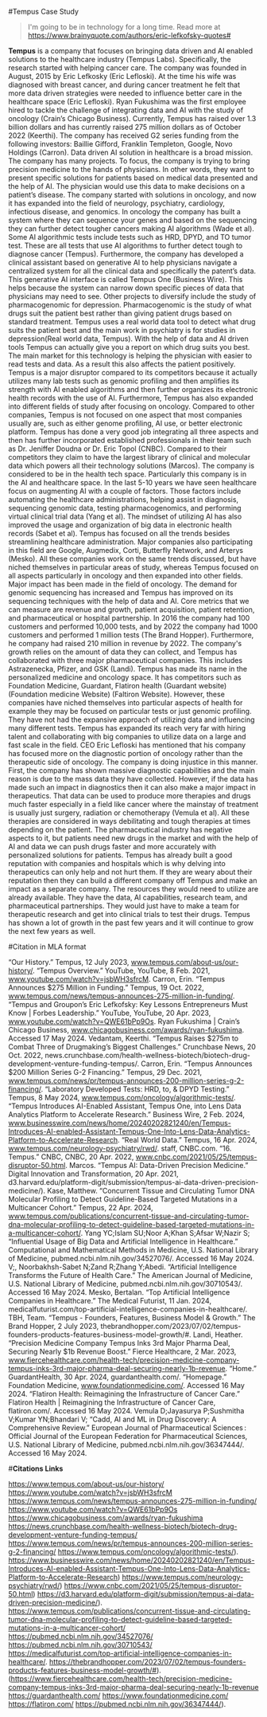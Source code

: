 #Tempus Case Study

> I'm going to be in technology for a long time.
Read more at https://www.brainyquote.com/authors/eric-lefkofsky-quotes#

**Tempus** is a company that focuses on bringing data driven and AI enabled solutions to the healthcare industry (Tempus Labs). Specifically, the research started with helping cancer care. The company was founded in August, 2015 by Eric Lefkosky (Eric Lefloski). At the time his wife was diagnosed with breast cancer, and during cancer treatment he felt that more data driven strategies were needed to influence better care in the healthcare space (Eric Lefloski). Ryan Fukushima was the first employee hired to tackle the challenge of integrating data and AI with the study of oncology (Crain’s Chicago Business). Currently, Tempus  has raised over 1.3 billion dollars and has currently raised 275 million dollars as of October 2022 (Keerthi). The company has received G2 series funding from the following investors: Baillie Gifford, Franklin Templeton, Google, Novo Holdings (Carron).
Data driven AI solution in healthcare is a broad mission. The company has many projects. To focus, the company is trying to bring precision medicine to the hands of physicians. In other words, they want to present specific solutions for patients based on medical data presented and the help of AI. The physician would use this data to make decisions on a patient’s disease. The company started with solutions in oncology, and now it has expanded into the field of neurology, psychiatry, cardiology, infectious disease, and genomics. In oncology the company has built a system where they can sequence your genes and based on the sequencing they can further detect tougher cancers making AI algorithms (Wade et al). Some AI algorithmic tests include tests such as HRD, DPYD, and TO tumor test. These are all tests that use AI algorithms to further detect tough to diagnose cancer (Tempus). Furthermore, the company has developed a clinical assistant based on generative AI to help physicians navigate a centralized system for all the clinical data and specifically the patent’s data. This generative AI interface is called Tempus One (Business Wire). This helps because the system can narrow down specific pieces of data that  physicians may need to see. Other projects to diversify include the study of pharmacogenomic for depression. Pharmacogenomic is the study of what drugs suit the patient best rather than giving patient drugs based on standard treatment. Tempus uses a real world data tool to detect what drug suits the patient best and the main work in psychiatry is for studies in depression(Real world data, Tempus). With the help of data and AI driven tools Tempus can actually give you a report on which drug suits you best. The main market for this technology is helping the physician with easier to read tests and data. As a result this also affects the patient positively. Tempus is a major disruptor compared to its competitors because it actually utilizes many lab tests such as genomic profiling and then amplifies its strength with AI enabled algorithms and then further organizes its electronic health records with the use of AI. Furthermore, Tempus has also expanded into different fields of study after focusing on oncology. Compared to other companies, Tempus is not focused on one aspect that most companies usually are, such as either genome profiling, AI use, or better electronic platform. Tempus has done a very good job integrating all three aspects and then has further incorporated established professionals in their team such as Dr. Jeniffer Doudna or Dr. Eric Topol (CNBC). Compared to their competitors they claim to have the largest library of clinical and molecular data which powers all their technology solutions (Marcos).
The company is considered to be in the health tech space. Particularly this company is in the AI and healthcare space. In the last 5-10 years we have seen healthcare focus on augmenting AI with a couple of factors. Those factors include automating the healthcare administrations, helping assist in diagnosis, sequencing genomic data, testing pharmacogenomics, and performing virtual clinical trial data (Yang et al). The mindset of utilizing AI has also improved the usage and organization of big data in electronic health records (Sabet et al). Tempus has focused on all the trends besides streamlining healthcare administration. Major companies also participating in this field are Google, Augmedix, Corti, Butterfly Network, and Arterys (Mesko). All these companies work on the same trends discussed, but have niched themselves in particular areas of study, whereas Tempus focused on all aspects particularly in oncology and then expanded into other fields. 
Major impact has been made in the field of oncology. The demand for genomic sequencing has increased and Tempus has improved on its sequencing techniques with the help of data and AI. Core metrics that we can measure are revenue and growth, patient acquisition, patient retention, and pharmaceutical or hospital partnership. In 2016 the company had 100 customers and performed 10,000 tests, and by 2022 the company had 1000 customers and performed 1 million tests (The Brand Hopper). Furthermore, he company had raised 210 million in revenue by 2022. The company's growth relies on the amount of data they can collect, and Tempus has collaborated with three major pharmaceutical companies. This includes Astrazenecka, Pfizer, and GSK (Landi). Tempus has made its name in the personalized medicine and oncology space. It has competitors such as Foundation Medicine, Guardant, Flatiron health (Guardant website) (Foundation medicine Website) (Faltiron Website). However, these companies have niched themselves into particular aspects of health for example they may be focused on particular tests or just genomic profiling. They have not had the expansive approach of utilizing data and influencing many different tests. Tempus has expanded its reach very far with hiring talent and collaborating with big companies to utilize data on a large and fast scale in the field.
CEO Eric Lefloski has mentioned that his company has focused more on the diagnostic portion of oncology rather than the therapeutic side of oncology. The company is doing injustice in this manner. First, the company has shown massive diagnostic capabilities and the main reason is due to the mass data they have collected. However, if the data has made such an impact in diagnostics then it can also make a major impact in therapeutics. That data can be used to produce more therapies and drugs much faster especially in a field like cancer where the mainstay of treatment is usually just surgery, radiation or chemotherapy (Vemula et al). All these therapies are considered in ways debilitating and tough therapies at times depending on the patient. The pharmaceutical industry has negative aspects to it, but patients need new drugs in the market and with the help of AI and data we can push drugs faster and more accurately with personalized solutions for patients. Tempus has already built a good reputation with companies and hospitals which is why delving into therapeutics can only help and not hurt them. If they are weary about their reputation then they can build a different company off Tempus and make an impact as a separate company. The resources they would need to utilize are already available. They have the data, AI capabilities, research team, and pharmaceutical partnerships. They would just have to make a team for therapeutic research and get into clinical trials to test their drugs. Tempus has shown a lot of growth in the past few years and it will continue to grow the next few years as well.

#Citation in MLA format

“Our History.” Tempus, 12 July 2023, www.tempus.com/about-us/our-history/. 
“Tempus Overview.” YouTube, YouTube, 8 Feb. 2021, www.youtube.com/watch?v=jsbWH3sfrcM. 
Carron, Erin. “Tempus Announces $275 Million in Funding.” Tempus, 19 Oct. 2022, www.tempus.com/news/tempus-announces-275-million-in-funding/. 
“Tempus and Groupon’s Eric Lefkofsky: Key Lessons Entrepreneurs Must Know | Forbes Leadership.” YouTube, YouTube, 20 Apr. 2023, www.youtube.com/watch?v=QWE61bPp9Os. 
Ryan Fukushima | Crain’s Chicago Business, www.chicagobusiness.com/awards/ryan-fukushima. Accessed 17 May 2024. 
Vedantam, Keerthi. “Tempus Raises $275m to Combat Three of Drugmaking’s Biggest Challenges.” Crunchbase News, 20 Oct. 2022, news.crunchbase.com/health-wellness-biotech/biotech-drug-development-venture-funding-tempus/. 
Carron, Erin. “Tempus Announces $200 Million Series G-2 Financing.” Tempus, 29 Dec. 2021, www.tempus.com/news/pr/tempus-announces-200-million-series-g-2-financing/. 
“Laboratory Developed Tests: HRD, to, & DPYD Testing.” Tempus, 8 May 2024, www.tempus.com/oncology/algorithmic-tests/. 
“Tempus Introduces AI-Enabled Assistant, Tempus One, into Lens Data Analytics Platform to Accelerate Research.” Business Wire, 2 Feb. 2024, www.businesswire.com/news/home/20240202821240/en/Tempus-Introduces-AI-enabled-Assistant-Tempus-One-Into-Lens-Data-Analytics-Platform-to-Accelerate-Research. 
“Real World Data.” Tempus, 16 Apr. 2024, www.tempus.com/neurology-psychiatry/rwd/. 
staff, CNBC.com. “16. Tempus.” CNBC, CNBC, 20 Apr. 2022, www.cnbc.com/2021/05/25/tempus-disruptor-50.html. 
Marcos. “Tempus AI: Data-Driven Precision Medicine.” Digital Innovation and Transformation, 20 Apr. 2021, d3.harvard.edu/platform-digit/submission/tempus-ai-data-driven-precision-medicine/). 
Kase, Matthew. “Concurrent Tissue and Circulating Tumor DNA Molecular Profiling to Detect Guideline-Based Targeted Mutations in a Multicancer Cohort.” Tempus, 22 Apr. 2024, www.tempus.com/publications/concurrent-tissue-and-circulating-tumor-dna-molecular-profiling-to-detect-guideline-based-targeted-mutations-in-a-multicancer-cohort/. 
Yang YC;Islam SU;Noor A;Khan S;Afsar W;Nazir S; “Influential Usage of Big Data and Artificial Intelligence in Healthcare.” Computational and Mathematical Methods in Medicine, U.S. National Library of Medicine, pubmed.ncbi.nlm.nih.gov/34527076/. Accessed 16 May 2024. 
V;, Noorbakhsh-Sabet N;Zand R;Zhang Y;Abedi. “Artificial Intelligence Transforms the Future of Health Care.” The American Journal of Medicine, U.S. National Library of Medicine, pubmed.ncbi.nlm.nih.gov/30710543/. Accessed 16 May 2024. 
Mesko, Bertalan. “Top Artificial Intelligence Companies in Healthcare.” The Medical Futurist, 11 Jan. 2024, medicalfuturist.com/top-artificial-intelligence-companies-in-healthcare/. 
TBH, Team. “Tempus - Founders, Features, Business Model & Growth.” The Brand Hopper, 2 July 2023, thebrandhopper.com/2023/07/02/tempus-founders-products-features-business-model-growth/#. 
Landi, Heather. “Precision Medicine Company Tempus Inks 3rd Major Pharma Deal, Securing Nearly $1b Revenue Boost.” Fierce Healthcare, 2 Mar. 2023, www.fiercehealthcare.com/health-tech/precision-medicine-company-tempus-inks-3rd-major-pharma-deal-securing-nearly-1b-revenue. 
“Home.” GuardantHealth, 30 Apr. 2024, guardanthealth.com/. 
“Homepage.” Foundation Medicine, www.foundationmedicine.com/. Accessed 16 May 2024. 
“Flatiron Health: Reimagining the Infrastructure of Cancer Care.” Flatiron Health | Reimagining the Infrastructure of Cancer Care, flatiron.com/. Accessed 16 May 2024. 
Vemula D;Jayasurya P;Sushmitha V;Kumar YN;Bhandari V; “Cadd, AI and ML in Drug Discovery: A Comprehensive Review.” European Journal of Pharmaceutical Sciences : Official Journal of the European Federation for Pharmaceutical Sciences, U.S. National Library of Medicine, pubmed.ncbi.nlm.nih.gov/36347444/. Accessed 16 May 2024. 

#**Citations Links**

https://www.tempus.com/about-us/our-history/
https://www.youtube.com/watch?v=jsbWH3sfrcM 
https://www.tempus.com/news/tempus-announces-275-million-in-funding/
https://www.youtube.com/watch?v=QWE61bPp9Os 
https://www.chicagobusiness.com/awards/ryan-fukushima
https://news.crunchbase.com/health-wellness-biotech/biotech-drug-development-venture-funding-tempus/ 
https://www.tempus.com/news/pr/tempus-announces-200-million-series-g-2-financing/ 
https://www.tempus.com/oncology/algorithmic-tests/).
https://www.businesswire.com/news/home/20240202821240/en/Tempus-Introduces-AI-enabled-Assistant-Tempus-One-Into-Lens-Data-Analytics-Platform-to-Accelerate-Research)
https://www.tempus.com/neurology-psychiatry/rwd/)
https://www.cnbc.com/2021/05/25/tempus-disruptor-50.html)
https://d3.harvard.edu/platform-digit/submission/tempus-ai-data-driven-precision-medicine/).
https://www.tempus.com/publications/concurrent-tissue-and-circulating-tumor-dna-molecular-profiling-to-detect-guideline-based-targeted-mutations-in-a-multicancer-cohort/
https://pubmed.ncbi.nlm.nih.gov/34527076/
https://pubmed.ncbi.nlm.nih.gov/30710543/
https://medicalfuturist.com/top-artificial-intelligence-companies-in-healthcare/. 
https://thebrandhopper.com/2023/07/02/tempus-founders-products-features-business-model-growth/#).
(https://www.fiercehealthcare.com/health-tech/precision-medicine-company-tempus-inks-3rd-major-pharma-deal-securing-nearly-1b-revenue
https://guardanthealth.com/
https://www.foundationmedicine.com/
https://flatiron.com/
https://pubmed.ncbi.nlm.nih.gov/36347444/).



